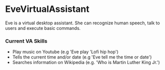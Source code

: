 # EveVirtualAssistant

Eve is a virtual desktop assistant. She can recognize human speech, talk to users and execute basic commands.

<h3>Current VA Skills</h3>
<ul>
<li>Play music on Youtube (e.g 'Eve play 'Lofi hip hop')</li>
<li>Tells the current time and/or date (e.g 'Eve tell me the time or date')</li>
<li>Searches information on Wikipedia (e.g. 'Who is Martin Luther King Jr.')</li>
<ul>
